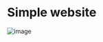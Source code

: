# Simple website
![image](https://github.com/Lenni93/testing_website/assets/43273642/1b7f0a8c-22ca-4e27-8fea-04dd766885c5)

